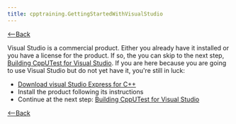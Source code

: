 ```yaml
---
title: cpptraining.GettingStartedWithVisualStudio
---
```

[<--Back](CppTraining#gettingfirsttestrunningvisualstudio)

Visual Studio is a commercial product. Either you already have it installed or you have a license for the product. If so, the you can skip to the next step, [Building CppUTest for Visual Studio](cpptraining.BuildingCppUTestForVisualStudio). If you are here because you are going to use Visual Studio but do not yet have it, you're still in luck:

* [Download visual Studio Express for C++](http://www.microsoft.com/visualstudio/en-us/products/2010-editions/visual-cpp-express)
* Install the product following its instructions
* Continue at the next step: [Building CppUTest for Visual Studio](cpptraining.BuildingCppUTestForVisualStudio)

[<--Back](CppTraining#gettingfirsttestrunningvisualstudio)
